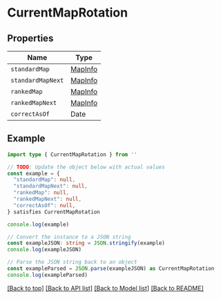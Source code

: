 
# CurrentMapRotation


## Properties

Name | Type
------------ | -------------
`standardMap` | [MapInfo](MapInfo.md)
`standardMapNext` | [MapInfo](MapInfo.md)
`rankedMap` | [MapInfo](MapInfo.md)
`rankedMapNext` | [MapInfo](MapInfo.md)
`correctAsOf` | Date

## Example

```typescript
import type { CurrentMapRotation } from ''

// TODO: Update the object below with actual values
const example = {
  "standardMap": null,
  "standardMapNext": null,
  "rankedMap": null,
  "rankedMapNext": null,
  "correctAsOf": null,
} satisfies CurrentMapRotation

console.log(example)

// Convert the instance to a JSON string
const exampleJSON: string = JSON.stringify(example)
console.log(exampleJSON)

// Parse the JSON string back to an object
const exampleParsed = JSON.parse(exampleJSON) as CurrentMapRotation
console.log(exampleParsed)
```

[[Back to top]](#) [[Back to API list]](../README.md#api-endpoints) [[Back to Model list]](../README.md#models) [[Back to README]](../README.md)


